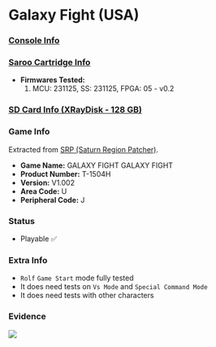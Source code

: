 # Galaxy Fight (USA)

### [Console Info](../../../../../Info/Consoles/VA13/README.md)

### [Saroo Cartridge Info](../../../../../Info/Cartridges/RetroGameParadiseStore/1.32F/README.md)

- <b>Firmwares Tested:</b>
  1. MCU: 231125, SS: 231125, FPGA: 05 - v0.2

### [SD Card Info (XRayDisk - 128 GB)](../../../../../Info/SdCards/XRayDisk/128GB/fat32/README.md)

### Game Info

Extracted from [SRP (Saturn Region Patcher)](https://segaxtreme.net/resources/saturn-region-patcher.81/download).

- <b>Game Name:</b> GALAXY FIGHT GALAXY FIGHT
- <b>Product Number:</b> T-1504H
- <b>Version:</b> V1.002
- <b>Area Code:</b> U
- <b>Peripheral Code:</b> J

### Status

- Playable :white_check_mark:

### Extra Info

- `Rolf` `Game Start` mode fully tested
- It does need tests on `Vs Mode` and `Special Command Mode`
- It does need tests with other characters

### Evidence

[![](https://img.youtube.com/vi/yTqd0dzvK8c/0.jpg)](https://www.youtube.com/watch?v=yTqd0dzvK8c)
